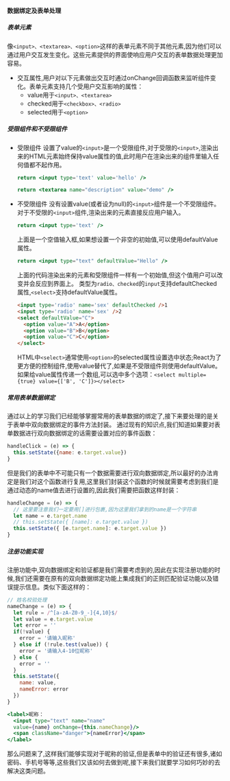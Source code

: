 #### 数据绑定及表单处理
##### 表单元素
像`<input>、<textarea>、<option>`这样的表单元素不同于其他元素,因为他们可以通过用户交互发生变化。这些元素提供的界面使响应用户交互的表单数据处理更加容易。
- 交互属性,用户对以下元素做出交互时通过onChange回调函数来监听组件变化。表单元素支持几个受用户交互影响的属性：
  - value用于`<input>、<textarea>`
  - checked用于`<checkbox>、<radio>`
  - selected用于`<option>`
##### 受限组件和不受限组件
- 受限组件
  设置了value的`<input>`是一个受限组件,对于受限的`<input>`,渲染出来的HTML元素始终保持value属性的值,此时用户在渲染出来的组件里输入任何值都不起作用。
  ```jsx
  return <input type='text' value='hello' />
  
  return <textarea name="description" value="demo" />
  ```
- 不受限组件
  没有设置value(或者设为null)的`<input>`组件是一个不受限组件。对于不受限的`<input>`组件,渲染出来的元素直接反应用户输入。
  ```jsx
  return <input type='text' />
  ```
  上面是一个空值输入框,如果想设置一个非空的初始值,可以使用defaultValue属性。
  ```jsx
  return <input type="text" defaultValue="Hello" />
  ```
  上面的代码渲染出来的元素和受限组件一样有一个初始值,但这个值用户可以改变并会反应到界面上。
  类型为`radio、checked`的`input`支持defaultChecked属性,`<select>`支持defaultValue属性。
  ```html
  <input type='radio' name='sex' defaultChecked />1
  <input type='radio' name='sex' />2
  <select defaultValue="C">
    <option value="A">A</option>
    <option value="B">B</option>
    <option value="C">C</option>
  </select>
  ```
  HTML中`<select>`通常使用`<option>`的selected属性设置选中状态;React为了更方便的控制组件,使用value替代了,如果是不受限组件则使用defaultValue。
  如果给value属性传递一个数组,可以选中多个选项：`<select multiple={true} value={['B', 'C']}></select>`

##### 常用表单数据绑定
通过以上的学习我们已经能够掌握常用的表单数据的绑定了,接下来要处理的是关于表单中双向数据绑定的事件方法封装。
通过现有的知识点,我们知道如果要对表单数据进行双向数据绑定的话需要设置对应的事件函数：
```js
handleClick = (e) => {
  this.setState({name: e.target.value})
}
```
但是我们的表单中不可能只有一个数据需要进行双向数据绑定,所以最好的办法肯定是我们对这个函数进行复用,这里我们封装这个函数的时候就需要考虑到我们是通过动态的name值去进行设置的,因此我们需要把函数这样封装：
```js
handleChange = (e) => {
  // 这里要注意我们一定要用[]进行包裹,因为这里我们拿到的name是一个字符串
  let name = e.target.name
  // this.setState({ [name]: e.target.value })
  this.setState({ [e.target.name]: e.target.value })
}
```
##### 注册功能实现
注册功能中,双向数据绑定和验证都是我们需要考虑到的,因此在实现注册功能的时候,我们还需要在原有的双向数据绑定功能上集成我们的正则匹配验证功能以及错误提示信息。类似下面这样的：
```js
// 姓名校验处理
nameChange = (e) => {
  let rule = /^[a-zA-Z0-9_-]{4,10}$/
  let value = e.target.value
  let error = ''
  if(!value) {
    error = '请输入昵称'
  } else if (!rule.test(value)) {
    error = '请输入4-10位昵称'
  } else {
    error = ''
  }
  this.setState({
    name: value,
    nameError: error
  })
}
```
```jsx
<label>昵称：
  <input type="text" name="name" 
  value={name} onChange={this.nameChange}/>
  <span className="danger">{nameError}</span>
</label>
```
那么问题来了,这样我们能够实现对于昵称的验证,但是表单中的验证还有很多,诸如密码、手机号等等,这些我们又该如何去做到呢,接下来我们就要学习如何巧妙的去解决这类问题。
